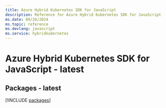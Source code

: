 ```yaml
---
title: Azure Hybrid Kubernetes SDK for JavaScript
description: Reference for Azure Hybrid Kubernetes SDK for JavaScript
ms.date: 09/26/2024
ms.topic: reference
ms.devlang: javascript
ms.service: hybridkubernetes
---
```

# Azure Hybrid Kubernetes SDK for JavaScript - latest
## Packages - latest
[!INCLUDE [packages](hybrid-kubernetes-index.md)]